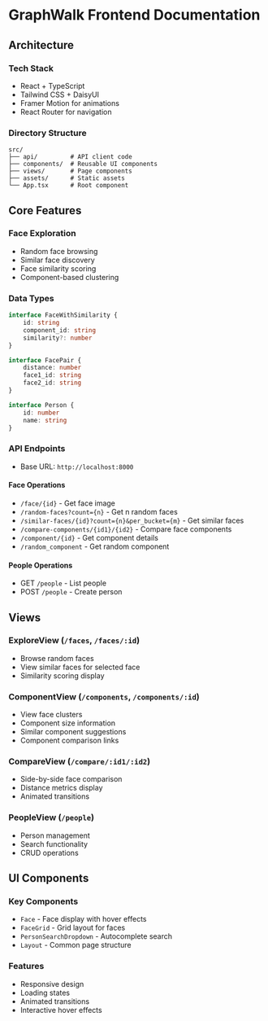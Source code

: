 # GraphWalk Frontend Documentation

## Architecture

### Tech Stack
- React + TypeScript
- Tailwind CSS + DaisyUI
- Framer Motion for animations
- React Router for navigation

### Directory Structure
```
src/
├── api/         # API client code
├── components/  # Reusable UI components
├── views/       # Page components
├── assets/      # Static assets
└── App.tsx      # Root component
```

## Core Features

### Face Exploration
- Random face browsing
- Similar face discovery
- Face similarity scoring
- Component-based clustering

### Data Types
```typescript
interface FaceWithSimilarity {
    id: string
    component_id: string
    similarity?: number
}

interface FacePair {
    distance: number
    face1_id: string
    face2_id: string
}

interface Person {
    id: number
    name: string
}
```

### API Endpoints
- Base URL: `http://localhost:8000`

#### Face Operations
- `/face/{id}` - Get face image
- `/random-faces?count={n}` - Get n random faces
- `/similar-faces/{id}?count={n}&per_bucket={m}` - Get similar faces
- `/compare-components/{id1}/{id2}` - Compare face components
- `/component/{id}` - Get component details
- `/random_component` - Get random component

#### People Operations
- GET `/people` - List people
- POST `/people` - Create person

## Views

### ExploreView (`/faces`, `/faces/:id`)
- Browse random faces
- View similar faces for selected face
- Similarity scoring display

### ComponentView (`/components`, `/components/:id`)
- View face clusters
- Component size information
- Similar component suggestions
- Component comparison links

### CompareView (`/compare/:id1/:id2`)
- Side-by-side face comparison
- Distance metrics display
- Animated transitions

### PeopleView (`/people`)
- Person management
- Search functionality
- CRUD operations

## UI Components

### Key Components
- `Face` - Face display with hover effects
- `FaceGrid` - Grid layout for faces
- `PersonSearchDropdown` - Autocomplete search
- `Layout` - Common page structure

### Features
- Responsive design
- Loading states
- Animated transitions
- Interactive hover effects